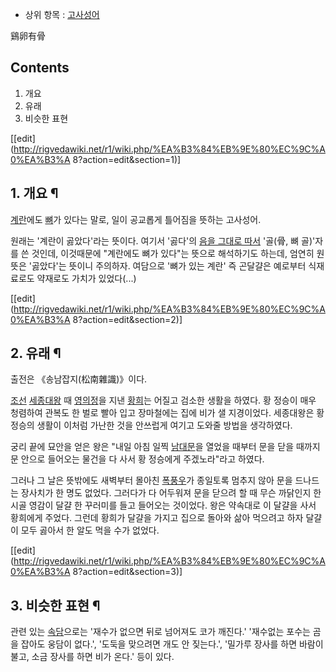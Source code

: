   * 상위 항목 : [고사성어](%EA%B3%A0%EC%82%AC%EC%84%B1%EC%96%B4.md)  

鷄卵有骨

## Contents

    

1. 개요 
2. 유래 
3. 비슷한 표현 

[[edit](http://rigvedawiki.net/r1/wiki.php/%EA%B3%84%EB%9E%80%EC%9C%A0%EA%B3%A
8?action=edit&section=1)]

## 1. 개요 ¶

[계란](%EA%B3%84%EB%9E%80.md)에도 [뼈](%EB%BC%88.md)가 있다는 말로, 일이 공교롭게 틀어짐을
뜻하는 고사성어.

  

원래는 '계란이 곯았다'라는 뜻이다. 여기서 '곯다'의 [음을 그대로 따서](%EA%B0%80%EC%B0%A8.md) '골(骨, 뼈
골)'자를 쓴 것인데, 이것때문에 "계란에도 뼈가 있다"는 뜻으로 해석하기도 하는데, 엄연히 원뜻은 '곯았다'는 뜻이니 주의하자. 여담으로
'뼈가 있는 계란' 즉 곤달걀은 예로부터 식재료로도 약재로도 가치가 있었다(...)

[[edit](http://rigvedawiki.net/r1/wiki.php/%EA%B3%84%EB%9E%80%EC%9C%A0%EA%B3%A
8?action=edit&section=2)]

## 2. 유래 ¶

출전은 《송남잡지(松南雜識)》이다.

  

[조선](%EC%A1%B0%EC%84%A0.md)
[세종대왕](%EC%84%B8%EC%A2%85%EB%8C%80%EC%99%95.md) 때
[영의정](%EC%98%81%EC%9D%98%EC%A0%95.md)을 지낸 [황희](%ED%99%A9%ED%9D%AC.md)는
어질고 검소한 생활을 하였다. 황 정승이 매우 청렴하여 관복도 한 벌로 빨아 입고 장마철에는 집에 비가 샐 지경이었다. 세종대왕은 황 정승의
생활이 이처럼 가난한 것을 안쓰럽게 여기고 도와줄 방법을 생각하였다.

  

궁리 끝에 묘안을 얻은 왕은 "내일 아침 일찍 [남대문](%EB%82%A8%EB%8C%80%EB%AC%B8.md)을 열었을 때부터 문을
닫을 때까지 문 안으로 들어오는 물건을 다 사서 황 정승에게 주겠노라"라고 하였다.

  

그러나 그 날은 뜻밖에도 새벽부터 몰아친 [폭풍우](%ED%8F%AD%ED%92%8D%EC%9A%B0.md)가 종일토록 멈추지 않아
문을 드나드는 장사치가 한 명도 없었다. 그러다가 다 어두워져 문을 닫으려 할 때 무슨 까닭인지 한 시골 영감이 달걀 한 꾸러미를 들고
들어오는 것이었다. 왕은 약속대로 이 달걀을 사서 황희에게 주었다. 그런데 황희가 달걀을 가지고 집으로 돌아와 삶아 먹으려고 하자 달걀이
모두 곯아서 한 알도 먹을 수가 없었다.

  

[[edit](http://rigvedawiki.net/r1/wiki.php/%EA%B3%84%EB%9E%80%EC%9C%A0%EA%B3%A
8?action=edit&section=3)]

## 3. 비슷한 표현 ¶

관련 있는 [속담](%EC%86%8D%EB%8B%B4.md)으로는 '재수가 없으면 뒤로 넘어져도 코가 깨진다.' '재수없는 포수는 곰을
잡아도 웅담이 없다.', '도둑을 맞으려면 개도 안 짖는다.', '밀가루 장사를 하면 바람이 불고, 소금 장사를 하면 비가 온다.' 등이
있다.

